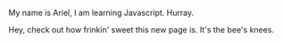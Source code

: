 My name is Ariel, I am learning Javascript. Hurray.

Hey, check out how frinkin' sweet this new page is. It's the bee's knees. 

